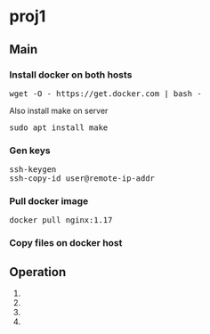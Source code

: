 # proj1
## Main
### Install docker on both hosts
<pre>
wget -O - https://get.docker.com | bash -
</pre>
Also install make on server
<pre>
sudo apt install make
</pre>
### Gen keys
<pre>
ssh-keygen
ssh-copy-id user@remote-ip-addr
</pre>
### Pull docker image
<pre>
docker pull nginx:1.17
</pre>
### Copy files on docker host
## Operation
1.
2.
3.
4.
